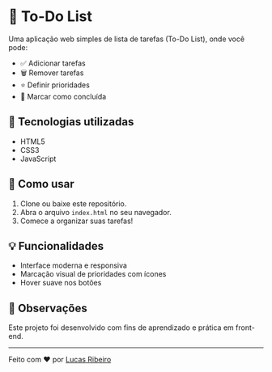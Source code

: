 # 📝 To-Do List

Uma aplicação web simples de lista de tarefas (To-Do List), onde você pode:

- ✅ Adicionar tarefas
- 🗑️ Remover tarefas
- ⭐ Definir prioridades
- 🔄 Marcar como concluída

## 🚀 Tecnologias utilizadas

- HTML5
- CSS3
- JavaScript

## 📁 Como usar

1. Clone ou baixe este repositório.
2. Abra o arquivo `index.html` no seu navegador.
3. Comece a organizar suas tarefas!

## 💡 Funcionalidades

- Interface moderna e responsiva
- Marcação visual de prioridades com ícones
- Hover suave nos botões

## 📌 Observações

Este projeto foi desenvolvido com fins de aprendizado e prática em front-end.

---

Feito com ❤️ por [Lucas Ribeiro](https://github.com/AkashiL1)
